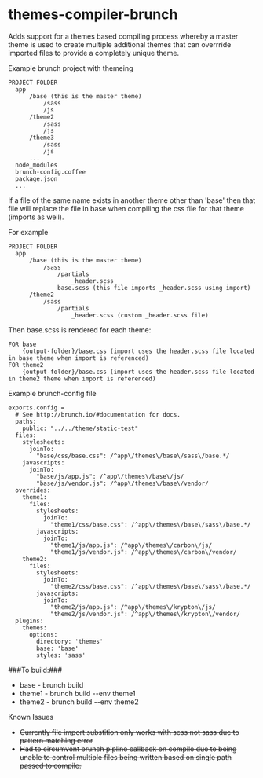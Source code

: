 # themes-compiler-brunch

Adds support for a themes based compiling process whereby a master theme is used to create multiple additional themes that can overrride imported files to provide a completely unique theme.

Example brunch project with themeing

    PROJECT FOLDER  
      app  
          /base (this is the master theme)
              /sass
              /js
          /theme2   
              /sass
              /js
          /theme3
              /sass
              /js
          ...  
      node_modules  
      brunch-config.coffee  
      package.json  
      ...  

If a file of the same name exists in another theme other than 'base' then that file will replace the file in base when compiling the css file for that theme (imports as well).

For example

    PROJECT FOLDER  
      app  
          /base (this is the master theme)
              /sass  
                  /partials
                      _header.scss  
                  base.scss (this file imports _header.scss using import) 
          /theme2 
              /sass  
                  /partials
                      _header.scss (custom _header.scss file)

Then base.scss is rendered for each theme:  

    FOR base 
        {output-folder}/base.css (import uses the header.scss file located in base theme when import is referenced) 
    FOR theme2  
        {output-folder}/base.css (import uses the header.scss file located in theme2 theme when import is referenced)  
Example brunch-config file

    exports.config =
      # See http://brunch.io/#documentation for docs.
      paths:
        public: "../../theme/static-test"
      files:
        stylesheets:
          joinTo:
            "base/css/base.css": /^app\/themes\/base\/sass\/base.*/
        javascripts:
          joinTo:
            "base/js/app.js": /^app\/themes\/base\/js/
            "base/js/vendor.js": /^app\/themes\/base\/vendor/
      overrides:
        theme1:
          files:
            stylesheets:
              joinTo:
                "theme1/css/base.css": /^app\/themes\/base\/sass\/base.*/
            javascripts:
              joinTo:
                "theme1/js/app.js": /^app\/themes\/carbon\/js/
                "theme1/js/vendor.js": /^app\/themes\/carbon\/vendor/
        theme2:
          files:
            stylesheets:
              joinTo:
                "theme2/css/base.css": /^app\/themes\/base\/sass\/base.*/
            javascripts:
              joinTo:
                "theme2/js/app.js": /^app\/themes\/krypton\/js/
                "theme2/js/vendor.js": /^app\/themes\/krypton\/vendor/
      plugins:
        themes:
          options:
            directory: 'themes'
            base: 'base'
            styles: 'sass'

###To build:###
+ base - brunch build  
+ theme1 - brunch build --env theme1  
+ theme2 - brunch build --env theme2  

Known Issues  
+ ~~Currently file import substition only works with scss not sass due to pattern matching error~~
+ ~~Had to circumvent brunch pipline callback on compile due to being unable to control multiple files being written based on single path passed to compile.~~
